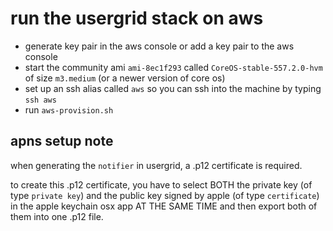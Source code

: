 run the usergrid stack on aws
=============================

 - generate key pair in the aws console or add a key pair to the aws console
 - start the community ami `ami-8ec1f293` called `CoreOS-stable-557.2.0-hvm` of size `m3.medium` (or a newer version of core os)
 - set up an ssh alias called `aws` so you can ssh into the machine by typing `ssh aws`
 - run `aws-provision.sh`

apns setup note
---------------

when generating the `notifier` in usergrid, a .p12 certificate is required.

to create this .p12 certificate, you have to select BOTH the private key (of type `private key`) and the public key signed by apple (of type `certificate`) in the apple keychain osx app AT THE SAME TIME and then export both of them into one .p12 file.

